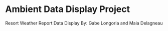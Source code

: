 # Ambient Data Display Project
 
Resort Weather Report Data Display
By: Gabe Longoria and Maia Delagneau
